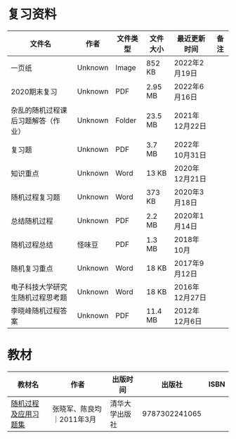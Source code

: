 # 复习资料

文件名|作者|文件类型|文件大小|最近更新时间|备注
---|---|---|---|---|---
一页纸|Unknown|Image|852 KB|2022年2月19日
2020期末复习|Unknown|PDF|2.95 MB|2022年6月16日
杂乱的随机过程课后习题解答（作业）|Unknown|Folder|23.5 MB|2021年12月22日
复习题|Unknown|PDF|3.7 MB|2022年10月31日
知识重点|Unknown|Word|13 KB|2020年12月21日
随机过程复习题|Unknown|Word|373 KB|2020年3月18日
总结随机过程|Unknown|PDF|2.2 MB|2020年1月14日
随机过程总结|怪味豆|PDF|1.3 MB|2018年10月||
随机复习重点|Unknown|Word|18 KB|2017年9月12日
电子科技大学研究生随机过程思考题|Unknown|Word|18 KB|2016年12月27日
李晓峰随机过程答案|Unknown|PDF|11.4 MB|2012年12月6日

# 教材

教材名|作者|出版时间|出版社|ISBN
---|---|---|---|---
[随机过程及应用习题集](https://book.douban.com/subject/6065468/)|张晓军、陈良均｜2011年3月|清华大学出版社|9787302241065